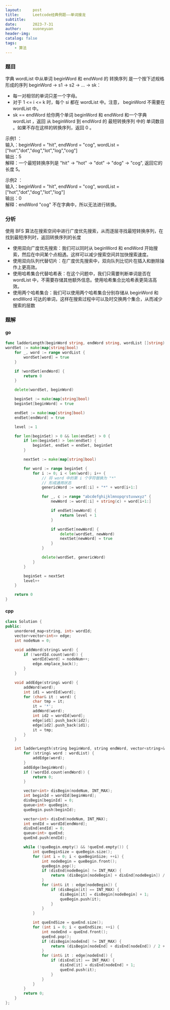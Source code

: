 ```yaml
---
layout:     post
title:      Leetcode经典例题——单词接龙
subtitle:   
date:       2023-7-31
author:     xuoneyuan
header-img: 
catalog: false
tags:
    - 算法
---
```


### 题目
字典 wordList 中从单词 beginWord 和 endWord 的 转换序列 是一个按下述规格形成的序列 beginWord -> s1 -> s2 -> ... -> sk：
- 每一对相邻的单词只差一个字母。
- 对于 1 <= i <= k 时，每个 si 都在 wordList 中。注意， beginWord 不需要在 wordList 中。
- sk == endWord
给你两个单词 beginWord 和 endWord 和一个字典 wordList ，返回 从 beginWord 到 endWord 的 最短转换序列 中的 单词数目 。如果不存在这样的转换序列，返回 0 。

示例1 ：\
输入：beginWord = "hit", endWord = "cog", wordList = ["hot","dot","dog","lot","log","cog"]\
输出：5\
解释：一个最短转换序列是 "hit" -> "hot" -> "dot" -> "dog" -> "cog", 返回它的长度 5。

示例2 ：\
输入：beginWord = "hit", endWord = "cog", wordList = ["hot","dot","dog","lot","log"]\
输出：0\
解释：endWord "cog" 不在字典中，所以无法进行转换。
### 分析
使用 BFS 算法在搜索空间中进行广度优先搜索，从而逐层寻找最短转换序列，在找到最短序列时，返回转换序列的长度
- 使用双向广度优先搜索：我们可以同时从 beginWord 和 endWord 开始搜索，然后在中间某个点相遇。这样可以减少搜索空间并加快搜索速度。
- 使用双向队列代替切片：在广度优先搜索中，双向队列比切片在插入和删除操作上更高效。
- 使用哈希集合代替哈希表：在这个问题中，我们只需要判断单词是否在 wordList 中，不需要存储其他额外信息。使用哈希集合比哈希表更简洁高效。
- 使用两个哈希集合：我们可以使用两个哈希集合分别存储从 beginWord 和 endWord 可达的单词，这样在搜索过程中可以及时交换两个集合，从而减少搜索的层数
### 题解
#### go
~~~go
func ladderLength(beginWord string, endWord string, wordList []string) int {
wordSet := make(map[string]bool)
	for _, word := range wordList {
		wordSet[word] = true
	}

	if !wordSet[endWord] {
		return 0
	}

	delete(wordSet, beginWord)

	beginSet := make(map[string]bool)
	beginSet[beginWord] = true

	endSet := make(map[string]bool)
	endSet[endWord] = true

	level := 1

	for len(beginSet) > 0 && len(endSet) > 0 {
		if len(beginSet) > len(endSet) {
			beginSet, endSet = endSet, beginSet
		}

		nextSet := make(map[string]bool)

		for word := range beginSet {
			for i := 0; i < len(word); i++ {
				// 将 word 中的第 i 个字符替换为 "*"
				// 形成通用状态
				genericWord := word[:i] + "*" + word[i+1:]

				for _, c := range "abcdefghijklmnopqrstuvwxyz" {
					newWord := word[:i] + string(c) + word[i+1:]

					if endSet[newWord] {
						return level + 1
					}

					if wordSet[newWord] {
						delete(wordSet, newWord)
						nextSet[newWord] = true
					}
				}

				delete(wordSet, genericWord)
			}
		}

		beginSet = nextSet
		level++
	}

	return 0
}
~~~

#### cpp
~~~cpp
class Solution {
public:
    unordered_map<string, int> wordId;
    vector<vector<int>> edge;
    int nodeNum = 0;

    void addWord(string& word) {
        if (!wordId.count(word)) {
            wordId[word] = nodeNum++;
            edge.emplace_back();
        }
    }

    void addEdge(string& word) {
        addWord(word);
        int id1 = wordId[word];
        for (char& it : word) {
            char tmp = it;
            it = '*';
            addWord(word);
            int id2 = wordId[word];
            edge[id1].push_back(id2);
            edge[id2].push_back(id1);
            it = tmp;
        }
    }

    int ladderLength(string beginWord, string endWord, vector<string>& wordList) {
        for (string& word : wordList) {
            addEdge(word);
        }
        addEdge(beginWord);
        if (!wordId.count(endWord)) {
            return 0;
        }

        vector<int> disBegin(nodeNum, INT_MAX);
        int beginId = wordId[beginWord];
        disBegin[beginId] = 0;
        queue<int> queBegin;
        queBegin.push(beginId);

        vector<int> disEnd(nodeNum, INT_MAX);
        int endId = wordId[endWord];
        disEnd[endId] = 0;
        queue<int> queEnd;
        queEnd.push(endId);

        while (!queBegin.empty() && !queEnd.empty()) {
            int queBeginSize = queBegin.size();
            for (int i = 0; i < queBeginSize; ++i) {
                int nodeBegin = queBegin.front();
                queBegin.pop();
                if (disEnd[nodeBegin] != INT_MAX) {
                    return (disBegin[nodeBegin] + disEnd[nodeBegin]) / 2 + 1;
                }
                for (int& it : edge[nodeBegin]) {
                    if (disBegin[it] == INT_MAX) {
                        disBegin[it] = disBegin[nodeBegin] + 1;
                        queBegin.push(it);
                    }
                }
            }

            int queEndSize = queEnd.size();
            for (int i = 0; i < queEndSize; ++i) {
                int nodeEnd = queEnd.front();
                queEnd.pop();
                if (disBegin[nodeEnd] != INT_MAX) {
                    return (disBegin[nodeEnd] + disEnd[nodeEnd]) / 2 + 1;
                }
                for (int& it : edge[nodeEnd]) {
                    if (disEnd[it] == INT_MAX) {
                        disEnd[it] = disEnd[nodeEnd] + 1;
                        queEnd.push(it);
                    }
                }
            }
        }
        return 0;
    }
};
~~~
